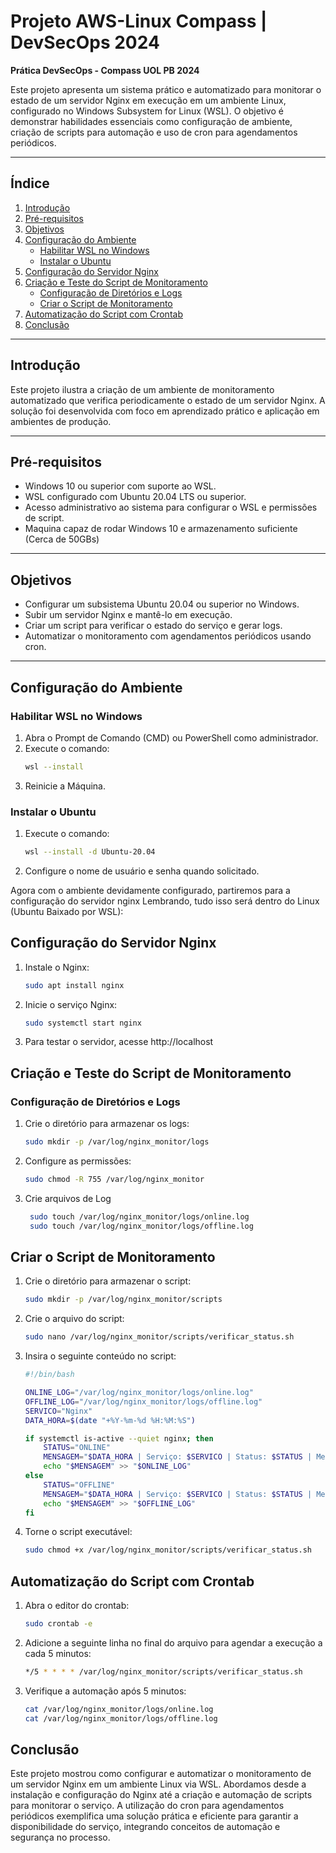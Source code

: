 # Projeto AWS-Linux Compass | DevSecOps 2024

**Prática DevSecOps - Compass UOL PB 2024**

Este projeto apresenta um sistema prático e automatizado para monitorar o estado de um servidor Nginx em execução em um ambiente Linux, configurado no Windows Subsystem for Linux (WSL). O objetivo é demonstrar habilidades essenciais como configuração de ambiente, criação de scripts para automação e uso de cron para agendamentos periódicos.

---

## Índice

1. [Introdução](#introdução)
2. [Pré-requisitos](#pré-requisitos)
3. [Objetivos](#objetivos)
4. [Configuração do Ambiente](#configuração-do-ambiente)
   - [Habilitar WSL no Windows](#habilitar-wsl-no-windows)
   - [Instalar o Ubuntu](#instalar-o-ubuntu)
5. [Configuração do Servidor Nginx](#configuração-do-servidor-nginx)
6. [Criação e Teste do Script de Monitoramento](#criação-e-teste-do-script-de-monitoramento)
   - [Configuração de Diretórios e Logs](#configuração-de-diretórios-e-logs)
   - [Criar o Script de Monitoramento](#criar-o-script-de-monitoramento)
7. [Automatização do Script com Crontab](#automatização-do-script-com-crontab)
8. [Conclusão](#conclusão)

---

## Introdução

Este projeto ilustra a criação de um ambiente de monitoramento automatizado que verifica periodicamente o estado de um servidor Nginx. A solução foi desenvolvida com foco em aprendizado prático e aplicação em ambientes de produção. 

---

## Pré-requisitos

- Windows 10 ou superior com suporte ao WSL.
- WSL configurado com Ubuntu 20.04 LTS ou superior.
- Acesso administrativo ao sistema para configurar o WSL e permissões de script.
- Maquina capaz de rodar Windows 10 e armazenamento suficiente (Cerca de 50GBs)
---

## Objetivos

- Configurar um subsistema Ubuntu 20.04 ou superior no Windows.
- Subir um servidor Nginx e mantê-lo em execução.
- Criar um script para verificar o estado do serviço e gerar logs.
- Automatizar o monitoramento com agendamentos periódicos usando cron.

---

## Configuração do Ambiente

### Habilitar WSL no Windows

1. Abra o Prompt de Comando (CMD) ou PowerShell como administrador.
2. Execute o comando:
   ```bash
   wsl --install
3. Reinicie a Máquina.

### Instalar o Ubuntu
1. Execute o comando:
   ```bash
   wsl --install -d Ubuntu-20.04
2. Configure o nome de usuário e senha quando solicitado.

Agora com o ambiente devidamente configurado, partiremos para a configuração do servidor nginx
Lembrando, tudo isso será dentro do Linux (Ubuntu Baixado por WSL):
## Configuração do Servidor Nginx
1. Instale o Nginx:
    ```bash
    sudo apt install nginx
2. Inicie o serviço Nginx:
    ```bash
    sudo systemctl start nginx
3. Para testar o servidor, acesse http://localhost

## Criação e Teste do Script de Monitoramento  

### Configuração de Diretórios e Logs  

1. Crie o diretório para armazenar os logs:  
   ```bash
   sudo mkdir -p /var/log/nginx_monitor/logs
2. Configure as permissões:
   ```bash
   sudo chmod -R 755 /var/log/nginx_monitor
3. Crie arquivos de Log
   ```bash
    sudo touch /var/log/nginx_monitor/logs/online.log
    sudo touch /var/log/nginx_monitor/logs/offline.log

## Criar o Script de Monitoramento 

1. Crie o diretório para armazenar o script:
    ```bash
    sudo mkdir -p /var/log/nginx_monitor/scripts

2. Crie o arquivo do script:
    ```bash
    sudo nano /var/log/nginx_monitor/scripts/verificar_status.sh

3. Insira o seguinte conteúdo no script:
    ```bash
    #!/bin/bash

    ONLINE_LOG="/var/log/nginx_monitor/logs/online.log"
    OFFLINE_LOG="/var/log/nginx_monitor/logs/offline.log"
    SERVICO="Nginx"
    DATA_HORA=$(date "+%Y-%m-%d %H:%M:%S")
    
    if systemctl is-active --quiet nginx; then
        STATUS="ONLINE"
        MENSAGEM="$DATA_HORA | Serviço: $SERVICO | Status: $STATUS | Mensagem: O serviço está funcionando normalmente."
        echo "$MENSAGEM" >> "$ONLINE_LOG"
    else
        STATUS="OFFLINE"
        MENSAGEM="$DATA_HORA | Serviço: $SERVICO | Status: $STATUS | Mensagem: O serviço está fora do ar."
        echo "$MENSAGEM" >> "$OFFLINE_LOG"
    fi

4. Torne o script executável:

    ```bash
    sudo chmod +x /var/log/nginx_monitor/scripts/verificar_status.sh

## Automatização do Script com Crontab

1. Abra o editor do crontab:
    ```bash
    sudo crontab -e

2. Adicione a seguinte linha no final do arquivo para agendar a execução a cada 5 minutos:
    ```bash
    */5 * * * * /var/log/nginx_monitor/scripts/verificar_status.sh
3. Verifique a automação após 5 minutos:
    ```bash
    cat /var/log/nginx_monitor/logs/online.log
    cat /var/log/nginx_monitor/logs/offline.log

## Conclusão
Este projeto mostrou como configurar e automatizar o monitoramento de um servidor Nginx em um ambiente Linux via WSL. Abordamos desde a instalação e configuração do Nginx até a criação e automação de scripts para monitorar o serviço. A utilização do cron para agendamentos periódicos exemplifica uma solução prática e eficiente para garantir a disponibilidade do serviço, integrando conceitos de automação e segurança no processo.
